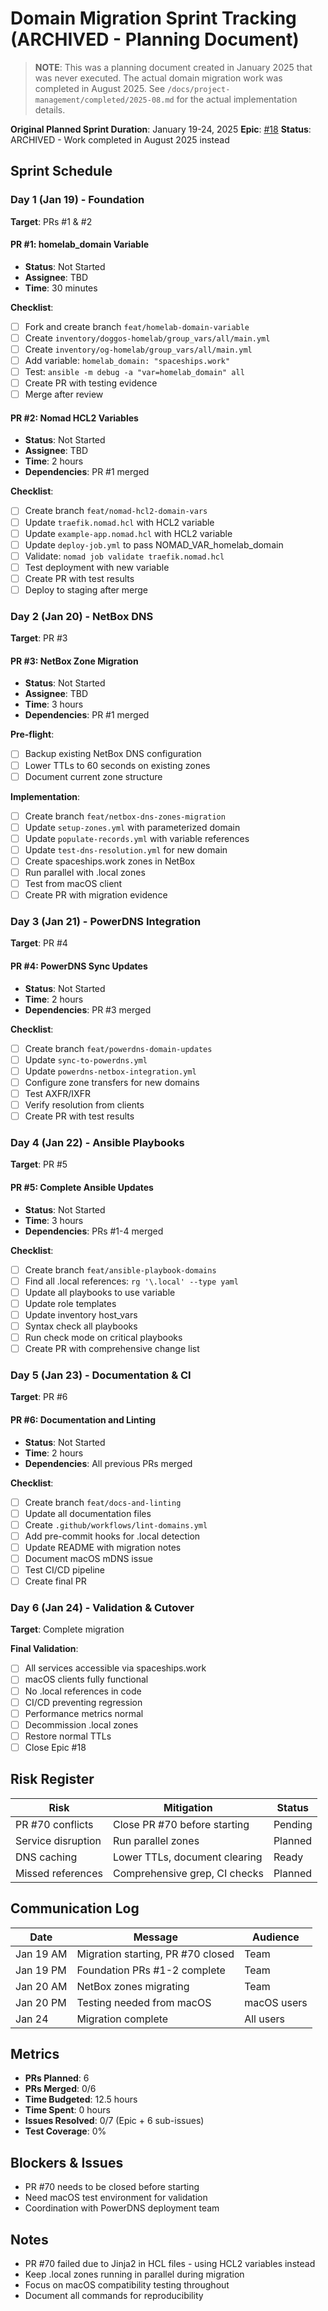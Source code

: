 # Domain Migration Sprint Tracking (ARCHIVED - Planning Document)

> **NOTE**: This was a planning document created in January 2025 that was never executed.
> The actual domain migration work was completed in August 2025.
> See `/docs/project-management/completed/2025-08.md` for the actual implementation details.

**Original Planned Sprint Duration**: January 19-24, 2025
**Epic**: [#18](https://github.com/basher83/andromeda-orchestration/issues/18)
**Status**: ARCHIVED - Work completed in August 2025 instead

## Sprint Schedule

### Day 1 (Jan 19) - Foundation
**Target**: PRs #1 & #2

#### PR #1: homelab_domain Variable
- **Status**: Not Started
- **Assignee**: TBD
- **Time**: 30 minutes

**Checklist**:
- [ ] Fork and create branch `feat/homelab-domain-variable`
- [ ] Create `inventory/doggos-homelab/group_vars/all/main.yml`
- [ ] Create `inventory/og-homelab/group_vars/all/main.yml`
- [ ] Add variable: `homelab_domain: "spaceships.work"`
- [ ] Test: `ansible -m debug -a "var=homelab_domain" all`
- [ ] Create PR with testing evidence
- [ ] Merge after review

#### PR #2: Nomad HCL2 Variables
- **Status**: Not Started
- **Assignee**: TBD
- **Time**: 2 hours
- **Dependencies**: PR #1 merged

**Checklist**:
- [ ] Create branch `feat/nomad-hcl2-domain-vars`
- [ ] Update `traefik.nomad.hcl` with HCL2 variable
- [ ] Update `example-app.nomad.hcl` with HCL2 variable
- [ ] Update `deploy-job.yml` to pass NOMAD_VAR_homelab_domain
- [ ] Validate: `nomad job validate traefik.nomad.hcl`
- [ ] Test deployment with new variable
- [ ] Create PR with test results
- [ ] Deploy to staging after merge

### Day 2 (Jan 20) - NetBox DNS
**Target**: PR #3

#### PR #3: NetBox Zone Migration
- **Status**: Not Started
- **Assignee**: TBD
- **Time**: 3 hours
- **Dependencies**: PR #1 merged

**Pre-flight**:
- [ ] Backup existing NetBox DNS configuration
- [ ] Lower TTLs to 60 seconds on existing zones
- [ ] Document current zone structure

**Implementation**:
- [ ] Create branch `feat/netbox-dns-zones-migration`
- [ ] Update `setup-zones.yml` with parameterized domain
- [ ] Update `populate-records.yml` with variable references
- [ ] Update `test-dns-resolution.yml` for new domain
- [ ] Create spaceships.work zones in NetBox
- [ ] Run parallel with .local zones
- [ ] Test from macOS client
- [ ] Create PR with migration evidence

### Day 3 (Jan 21) - PowerDNS Integration
**Target**: PR #4

#### PR #4: PowerDNS Sync Updates
- **Status**: Not Started
- **Time**: 2 hours
- **Dependencies**: PR #3 merged

**Checklist**:
- [ ] Create branch `feat/powerdns-domain-updates`
- [ ] Update `sync-to-powerdns.yml`
- [ ] Update `powerdns-netbox-integration.yml`
- [ ] Configure zone transfers for new domains
- [ ] Test AXFR/IXFR
- [ ] Verify resolution from clients
- [ ] Create PR with test results

### Day 4 (Jan 22) - Ansible Playbooks
**Target**: PR #5

#### PR #5: Complete Ansible Updates
- **Status**: Not Started
- **Time**: 3 hours
- **Dependencies**: PRs #1-4 merged

**Checklist**:
- [ ] Create branch `feat/ansible-playbook-domains`
- [ ] Find all .local references: `rg '\.local' --type yaml`
- [ ] Update all playbooks to use variable
- [ ] Update role templates
- [ ] Update inventory host_vars
- [ ] Syntax check all playbooks
- [ ] Run check mode on critical playbooks
- [ ] Create PR with comprehensive change list

### Day 5 (Jan 23) - Documentation & CI
**Target**: PR #6

#### PR #6: Documentation and Linting
- **Status**: Not Started
- **Time**: 2 hours
- **Dependencies**: All previous PRs merged

**Checklist**:
- [ ] Create branch `feat/docs-and-linting`
- [ ] Update all documentation files
- [ ] Create `.github/workflows/lint-domains.yml`
- [ ] Add pre-commit hooks for .local detection
- [ ] Update README with migration notes
- [ ] Document macOS mDNS issue
- [ ] Test CI/CD pipeline
- [ ] Create final PR

### Day 6 (Jan 24) - Validation & Cutover
**Target**: Complete migration

**Final Validation**:
- [ ] All services accessible via spaceships.work
- [ ] macOS clients fully functional
- [ ] No .local references in code
- [ ] CI/CD preventing regression
- [ ] Performance metrics normal
- [ ] Decommission .local zones
- [ ] Restore normal TTLs
- [ ] Close Epic #18

## Risk Register

| Risk | Mitigation | Status |
|------|------------|--------|
| PR #70 conflicts | Close PR #70 before starting | Pending |
| Service disruption | Run parallel zones | Planned |
| DNS caching | Lower TTLs, document clearing | Ready |
| Missed references | Comprehensive grep, CI checks | Planned |

## Communication Log

| Date | Message | Audience |
|------|---------|----------|
| Jan 19 AM | Migration starting, PR #70 closed | Team |
| Jan 19 PM | Foundation PRs #1-2 complete | Team |
| Jan 20 AM | NetBox zones migrating | Team |
| Jan 20 PM | Testing needed from macOS | macOS users |
| Jan 24 | Migration complete | All users |

## Metrics

- **PRs Planned**: 6
- **PRs Merged**: 0/6
- **Time Budgeted**: 12.5 hours
- **Time Spent**: 0 hours
- **Issues Resolved**: 0/7 (Epic + 6 sub-issues)
- **Test Coverage**: 0%

## Blockers & Issues

- PR #70 needs to be closed before starting
- Need macOS test environment for validation
- Coordination with PowerDNS deployment team

## Notes

- PR #70 failed due to Jinja2 in HCL files - using HCL2 variables instead
- Keep .local zones running in parallel during migration
- Focus on macOS compatibility testing throughout
- Document all commands for reproducibility
